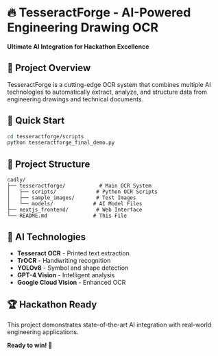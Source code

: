 # 🔥 TesseractForge - AI-Powered Engineering Drawing OCR

**Ultimate AI Integration for Hackathon Excellence**

## 🎯 Project Overview
TesseractForge is a cutting-edge OCR system that combines multiple AI technologies to automatically extract, analyze, and structure data from engineering drawings and technical documents.

## 🚀 Quick Start
```bash
cd tesseractforge/scripts
python tesseractforge_final_demo.py
```

## 📁 Project Structure
```
cadly/
├── tesseractforge/           # Main OCR System
│   ├── scripts/             # Python OCR Scripts
│   ├── sample_images/       # Test Images
│   └── models/             # AI Model Files
├── nextjs_frontend/         # Web Interface
└── README.md               # This File
```

## 🤖 AI Technologies
- **Tesseract OCR** - Printed text extraction
- **TrOCR** - Handwriting recognition
- **YOLOv8** - Symbol and shape detection
- **GPT-4 Vision** - Intelligent analysis
- **Google Cloud Vision** - Enhanced OCR

## 🏆 Hackathon Ready
This project demonstrates state-of-the-art AI integration with real-world engineering applications.

**Ready to win! 🚀**